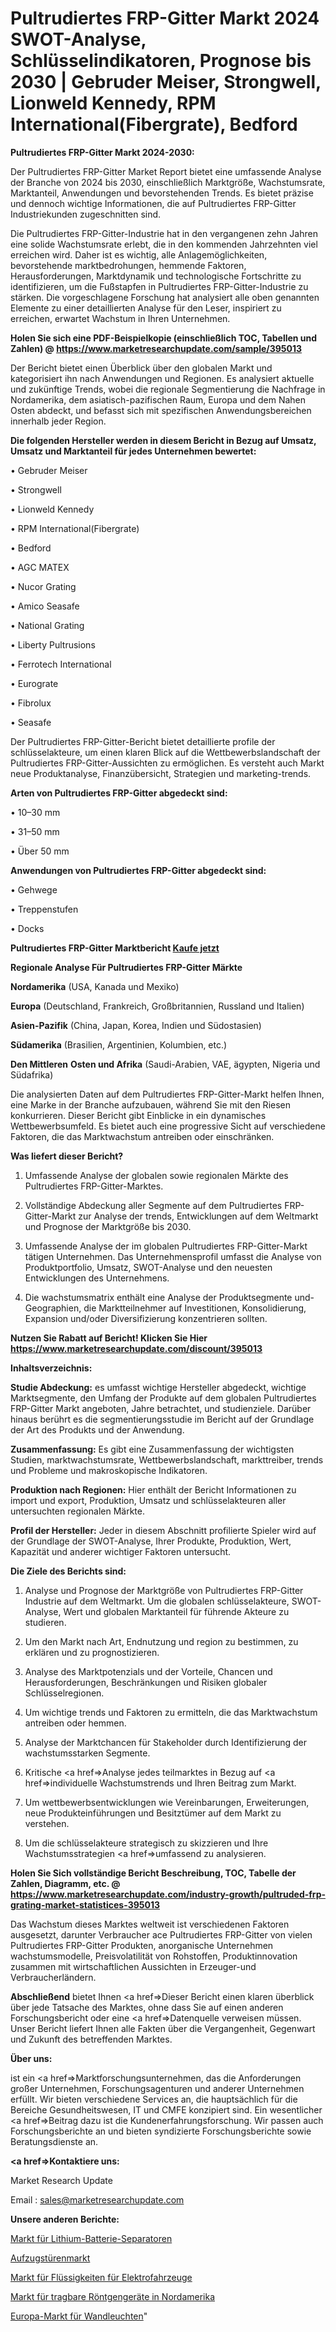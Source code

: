 # Pultrudiertes FRP-Gitter Markt 2024 SWOT-Analyse, Schlüsselindikatoren, Prognose bis 2030 | Gebruder Meiser, Strongwell, Lionweld Kennedy, RPM International(Fibergrate), Bedford

<strong>Pultrudiertes FRP-Gitter Markt 2024-2030:</strong>

Der Pultrudiertes FRP-Gitter Market Report bietet eine umfassende Analyse der Branche von 2024 bis 2030, einschließlich Marktgröße, Wachstumsrate, Marktanteil, Anwendungen und bevorstehenden Trends. Es bietet präzise und dennoch wichtige Informationen, die auf Pultrudiertes FRP-Gitter Industriekunden zugeschnitten sind.

Die Pultrudiertes FRP-Gitter-Industrie hat in den vergangenen zehn Jahren eine solide Wachstumsrate erlebt, die in den kommenden Jahrzehnten viel erreichen wird. Daher ist es wichtig, alle Anlagemöglichkeiten, bevorstehende marktbedrohungen, hemmende Faktoren, Herausforderungen, Marktdynamik und technologische Fortschritte zu identifizieren, um die Fußstapfen in Pultrudiertes FRP-Gitter-Industrie zu stärken. Die vorgeschlagene Forschung hat analysiert alle oben genannten Elemente zu einer detaillierten Analyse für den Leser, inspiriert zu erreichen, erwartet Wachstum in Ihren Unternehmen.

<strong>Holen Sie sich eine PDF-Beispielkopie (einschließlich TOC, Tabellen und Zahlen) @
</strong><strong><a href=https://www.marketresearchupdate.com/sample/395013><strong>https://www.marketresearchupdate.com/sample/395013</u></font></a></strong></strong>

Der Bericht bietet einen Überblick über den globalen Markt und kategorisiert ihn nach Anwendungen und Regionen. Es analysiert aktuelle und zukünftige Trends, wobei die regionale Segmentierung die Nachfrage in Nordamerika, dem asiatisch-pazifischen Raum, Europa und dem Nahen Osten abdeckt, und befasst sich mit spezifischen Anwendungsbereichen innerhalb jeder Region.

<strong>Die folgenden Hersteller werden in diesem Bericht in Bezug auf Umsatz, Umsatz und Marktanteil für jedes Unternehmen bewertet:</strong>

• Gebruder Meiser

• Strongwell

• Lionweld Kennedy

• RPM International(Fibergrate)

• Bedford

• AGC MATEX

• Nucor Grating

• Amico Seasafe

• National Grating

• Liberty Pultrusions

• Ferrotech International

• Eurograte

• Fibrolux

• Seasafe

Der Pultrudiertes FRP-Gitter-Bericht bietet detaillierte profile der schlüsselakteure, um einen klaren Blick auf die Wettbewerbslandschaft der Pultrudiertes FRP-Gitter-Aussichten zu ermöglichen. Es versteht auch Markt neue Produktanalyse, Finanzübersicht, Strategien und marketing-trends.

<strong>Arten von Pultrudiertes FRP-Gitter abgedeckt sind:</strong>

• 10–30 mm

• 31–50 mm

• Über 50 mm

<strong>Anwendungen von Pultrudiertes FRP-Gitter abgedeckt sind:</strong>

• Gehwege

• Treppenstufen

• Docks

<strong>Pultrudiertes FRP-Gitter Marktbericht <a href=https://www.marketresearchupdate.com/buynow/395013>Kaufe jetzt</a></strong>

<strong>Regionale Analyse Für Pultrudiertes FRP-Gitter Märkte</strong>

<strong>Nordamerika</strong> (USA, Kanada und Mexiko)

<strong>Europa</strong> (Deutschland, Frankreich, Großbritannien, Russland und Italien)

<strong>Asien-Pazifik</strong> (China, Japan, Korea, Indien und Südostasien)

<strong>Südamerika</strong> (Brasilien, Argentinien, Kolumbien, etc.)

<strong>Den Mittleren</strong> <strong>Osten und Afrika</strong> (Saudi-Arabien, VAE, ägypten, Nigeria und Südafrika)

Die analysierten Daten auf dem Pultrudiertes FRP-Gitter-Markt helfen Ihnen, eine Marke in der Branche aufzubauen, während Sie mit den Riesen konkurrieren. Dieser Bericht gibt Einblicke in ein dynamisches Wettbewerbsumfeld. Es bietet auch eine progressive Sicht auf verschiedene Faktoren, die das Marktwachstum antreiben oder einschränken.

<strong>Was liefert dieser Bericht?</strong>

1. Umfassende Analyse der globalen sowie regionalen Märkte des Pultrudiertes FRP-Gitter-Marktes.

2. Vollständige Abdeckung aller Segmente auf dem Pultrudiertes FRP-Gitter-Markt zur Analyse der trends, Entwicklungen auf dem Weltmarkt und Prognose der Marktgröße bis 2030.

3. Umfassende Analyse der im globalen Pultrudiertes FRP-Gitter-Markt tätigen Unternehmen. Das Unternehmensprofil umfasst die Analyse von Produktportfolio, Umsatz, SWOT-Analyse und den neuesten Entwicklungen des Unternehmens.

4. Die wachstumsmatrix enthält eine Analyse der Produktsegmente und-Geographien, die Marktteilnehmer auf Investitionen, Konsolidierung, Expansion und/oder Diversifizierung konzentrieren sollten.

<strong>Nutzen Sie Rabatt auf Bericht! Klicken Sie Hier
</strong><strong><a href=https://www.marketresearchupdate.com/discount/395013>https://www.marketresearchupdate.com/discount/395013</b></u></font></strong></a>

<strong>Inhaltsverzeichnis:</strong>

<strong>Studie Abdeckung:</strong> es umfasst wichtige Hersteller abgedeckt, wichtige Marktsegmente, den Umfang der Produkte auf dem globalen Pultrudiertes FRP-Gitter Markt angeboten, Jahre betrachtet, und studienziele. Darüber hinaus berührt es die segmentierungsstudie im Bericht auf der Grundlage der Art des Produkts und der Anwendung.

<strong>Zusammenfassung:</strong> Es gibt eine Zusammenfassung der wichtigsten Studien, marktwachstumsrate, Wettbewerbslandschaft, markttreiber, trends und Probleme und makroskopische Indikatoren.

<strong>Produktion nach Regionen:</strong> Hier enthält der Bericht Informationen zu import und export, Produktion, Umsatz und schlüsselakteuren aller untersuchten regionalen Märkte.

<strong>Profil der Hersteller:</strong> Jeder in diesem Abschnitt profilierte Spieler wird auf der Grundlage der SWOT-Analyse, Ihrer Produkte, Produktion, Wert, Kapazität und anderer wichtiger Faktoren untersucht.

<strong>Die Ziele des Berichts sind:</strong>

1) Analyse und Prognose der Marktgröße von Pultrudiertes FRP-Gitter Industrie auf dem Weltmarkt.
Um die globalen schlüsselakteure, SWOT-Analyse, Wert und globalen Marktanteil für führende Akteure zu studieren.

2) Um den Markt nach Art, Endnutzung und region zu bestimmen, zu erklären und zu prognostizieren.

3) Analyse des Marktpotenzials und der Vorteile, Chancen und Herausforderungen, Beschränkungen und Risiken globaler Schlüsselregionen.

4) Um wichtige trends und Faktoren zu ermitteln, die das Marktwachstum antreiben oder hemmen.

5) Analyse der Marktchancen für Stakeholder durch Identifizierung der wachstumsstarken Segmente.

6) Kritische <a href=>Analyse</a> jedes teilmarktes in Bezug auf <a href=>individuelle</a> Wachstumstrends und Ihren Beitrag zum Markt.

7) Um wettbewerbsentwicklungen wie Vereinbarungen, Erweiterungen, neue Produkteinführungen und Besitztümer auf dem Markt zu verstehen.

8) Um die schlüsselakteure strategisch zu skizzieren und Ihre Wachstumsstrategien <a href=>umfassend</a> zu analysieren.

<strong>Holen Sie Sich vollständige Bericht Beschreibung, TOC, Tabelle der Zahlen, Diagramm, etc. @ </strong><strong><a href=https://www.marketresearchupdate.com/industry-growth/pultruded-frp-grating-market-statistices-395013>https://www.marketresearchupdate.com/industry-growth/pultruded-frp-grating-market-statistices-395013</a></font></strong>

Das Wachstum dieses Marktes weltweit ist verschiedenen Faktoren ausgesetzt, darunter Verbraucher ace Pultrudiertes FRP-Gitter von vielen Pultrudiertes FRP-Gitter Produkten, anorganische Unternehmen wachstumsmodelle, Preisvolatilität von Rohstoffen, Produktinnovation zusammen mit wirtschaftlichen Aussichten in Erzeuger-und Verbraucherländern.

<strong>Abschließend</strong> bietet Ihnen <a href=>Dieser</a> Bericht einen klaren überblick über jede Tatsache des Marktes, ohne dass Sie auf einen anderen Forschungsbericht oder eine <a href=>Datenquelle</a> verweisen müssen. Unser Bericht liefert Ihnen alle Fakten über die Vergangenheit, Gegenwart und Zukunft des betreffenden Marktes.

<strong>Über uns:</strong>

 ist ein <a href=>Marktfors</a>chungsunternehmen, das die Anforderungen großer Unternehmen, Forschungsagenturen und anderer Unternehmen erfüllt. Wir bieten verschiedene Services an, die hauptsächlich für die Bereiche Gesundheitswesen, IT und CMFE konzipiert sind. Ein wesentlicher <a href=>Beitrag</a> dazu ist die Kundenerfahrungsforschung. Wir passen auch Forschungsberichte an und bieten syndizierte Forschungsberichte sowie Beratungsdienste an.

<strong><a href=>Kontaktiere uns:</a></strong>

Market Research Update

Email : sales@marketresearchupdate.com

<strong>Unsere anderen Berichte:</strong>

<a href=https://www.linkedin.com/pulse/lithium-battery-separator-market-expected-witness>Markt für Lithium-Batterie-Separatoren</a>

<a href=https://www.linkedin.com/pulse/elevator-door-market-size-historical>Aufzugstürenmarkt</a>

<a href=https://www.linkedin.com/pulse/ev-vehicles-fluids-market-size-emerging-trends>Markt für Flüssigkeiten für Elektrofahrzeuge</a>

<a href=https://www.linkedin.com/pulse/north-america-portable-x-ray-machine-market-size-share>Markt für tragbare Röntgengeräte in Nordamerika</a>

<a href=https://www.linkedin.com/pulse/europe-wall-lights-market-new-report-future>Europa-Markt für Wandleuchten</a>"
